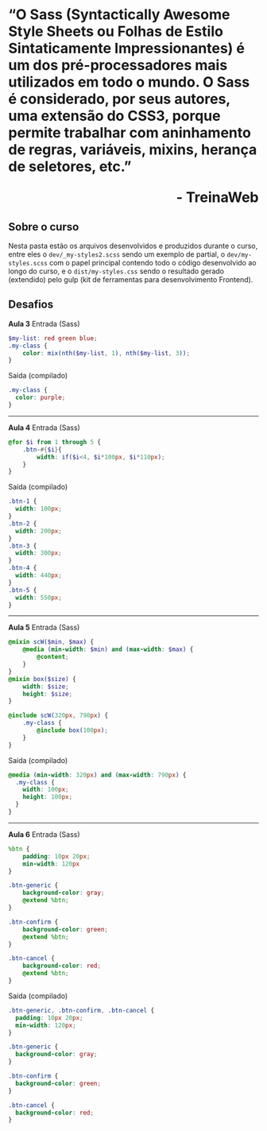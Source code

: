 <h1 align="center>CSS - Sass</h1>
<p align="center">“O Sass (Syntactically Awesome Style Sheets ou Folhas de Estilo Sintaticamente Impressionantes) é um dos pré-processadores mais utilizados em todo o mundo.  
O Sass é considerado, por seus autores, uma extensão do CSS3, porque permite trabalhar com aninhamento de regras, variáveis, mixins, herança de seletores, etc.”</p>
<p align="right">- TreinaWeb</p>

## Sobre o curso
Nesta pasta estão os arquivos desenvolvidos e produzidos durante o curso, entre eles o `dev/_my-styles2.scss` sendo um exemplo de partial, o `dev/my-styles.scss` com o papel principal contendo todo o código desenvolvido ao longo do curso, e o `dist/my-styles.css` sendo o resultado gerado (extendido) pelo gulp (kit de ferramentas para desenvolvimento Frontend).

## Desafios
**Aula 3**
Entrada (Sass)
```scss
$my-list: red green blue;
.my-class {
    color: mix(nth($my-list, 1), nth($my-list, 3));
}
```
Saída (compilado)
```css
.my-class {
  color: purple;
}
```
---
**Aula 4**
Entrada (Sass)
```scss
@for $i from 1 through 5 {
    .btn-#{$i}{
        width: if($i<4, $i*100px, $i*110px);
    }
}
```
Saída (compilado)
```css
.btn-1 {
  width: 100px;
}
.btn-2 {
  width: 200px;
}
.btn-3 {
  width: 300px;
}
.btn-4 {
  width: 440px;
}
.btn-5 {
  width: 550px;
}
```
---
**Aula 5**
Entrada (Sass)
```scss
@mixin scW($min, $max) {
    @media (min-width: $min) and (max-width: $max) {
        @content;
    }
}
@mixin box($size) {
    width: $size;
    height: $size;
}

@include scW(320px, 790px) {
    .my-class {
        @include box(100px);
    }
}
```
Saída (compilado)
```css
@media (min-width: 320px) and (max-width: 790px) {
  .my-class {
    width: 100px;
    height: 100px;
  }
}
```
---
**Aula 6**
Entrada (Sass)
```scss
%btn {
    padding: 10px 20px;
    min-width: 120px
}

.btn-generic {
    background-color: gray;
    @extend %btn;
}

.btn-confirm {
    background-color: green;
    @extend %btn;
}

.btn-cancel {
    background-color: red;
    @extend %btn;
}
```
Saída (compilado)
```css
.btn-generic, .btn-confirm, .btn-cancel {
  padding: 10px 20px;
  min-width: 120px;
}

.btn-generic {
  background-color: gray;
}

.btn-confirm {
  background-color: green;
}

.btn-cancel {
  background-color: red;
}
```
